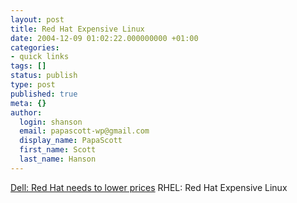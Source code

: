 ```yaml
---
layout: post
title: Red Hat Expensive Linux
date: 2004-12-09 01:02:22.000000000 +01:00
categories:
- quick links
tags: []
status: publish
type: post
published: true
meta: {}
author:
  login: shanson
  email: papascott-wp@gmail.com
  display_name: PapaScott
  first_name: Scott
  last_name: Hanson
---
```

<p><a title="Dell: Red Hat needs to lower prices | CNET News.com" href="http://news.com.com/Dell%3A Red Hat needs to lower prices/2100-7344_3-5482234.html?tag=st_lh">Dell: Red Hat needs to lower prices</a> RHEL: Red Hat Expensive Linux</p>
